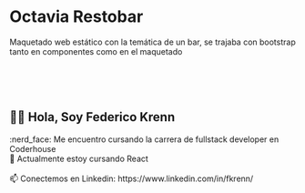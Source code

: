 # Octavia Restobar
Maquetado web estático con la temática de un bar, se trajaba con bootstrap tanto en componentes como en el maquetado

<br>
<br>
<br>


<h2> 🙋‍♂️ Hola, Soy Federico Krenn</h2>
:nerd_face: Me encuentro cursando la carrera de fullstack developer en Coderhouse 
<br>
🌱 Actualmente estoy cursando React
<br></br>
📫 Conectemos en Linkedin: https://www.linkedin.com/in/fkrenn/

